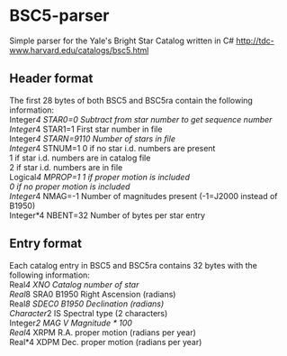 # BSC5-parser
Simple parser for the Yale's Bright Star Catalog written in C#
http://tdc-www.harvard.edu/catalogs/bsc5.html

## Header format
The first 28 bytes of both BSC5 and BSC5ra contain the following information:  
Integer*4 STAR0=0	Subtract from star number to get sequence number  
Integer*4 STAR1=1	First star number in file  
Integer*4 STARN=9110  	Number of stars in file  
Integer*4 STNUM=1	0 if no star i.d. numbers are present  
			1 if star i.d. numbers are in catalog file  
			2 if star i.d. numbers are  in file  
Logical*4 MPROP=1	1 if proper motion is included  
			0 if no proper motion is included  
Integer*4 NMAG=-1	Number of magnitudes present (-1=J2000 instead of B1950)  
Integer*4 NBENT=32	Number of bytes per star entry  


## Entry format
Each catalog entry in BSC5 and BSC5ra contains 32 bytes with the following information:  
Real*4 XNO		Catalog number of star  
Real*8 SRA0		B1950 Right Ascension (radians)  
Real*8 SDEC0		B1950 Declination (radians)  
Character*2 IS		Spectral type (2 characters)  
Integer*2 MAG		V Magnitude * 100  
Real*4 XRPM		R.A. proper motion (radians per year)  
Real*4 XDPM		Dec. proper motion (radians per year)  
